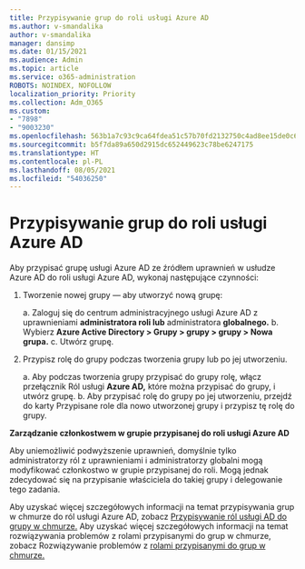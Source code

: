 ```yaml
---
title: Przypisywanie grup do roli usługi Azure AD
ms.author: v-smandalika
author: v-smandalika
manager: dansimp
ms.date: 01/15/2021
ms.audience: Admin
ms.topic: article
ms.service: o365-administration
ROBOTS: NOINDEX, NOFOLLOW
localization_priority: Priority
ms.collection: Adm_O365
ms.custom:
- "7898"
- "9003230"
ms.openlocfilehash: 563b1a7c93c9ca64fdea51c57b70fd2132750c4ad8ee15de0c65c9668c9c3c56
ms.sourcegitcommit: b5f7da89a650d2915dc652449623c78be6247175
ms.translationtype: HT
ms.contentlocale: pl-PL
ms.lasthandoff: 08/05/2021
ms.locfileid: "54036250"
---
```

# <a name="assigning-groups-to-azure-ad-role"></a>Przypisywanie grup do roli usługi Azure AD

Aby przypisać grupę usługi Azure AD ze źródłem uprawnień w usłudze Azure AD do roli usługi Azure AD, wykonaj następujące czynności:

1. Tworzenie nowej grupy — aby utworzyć nową grupę:

    a. Zaloguj się do centrum administracyjnego usługi Azure AD z uprawnieniami **administratora roli lub** administratora **globalnego.**
    b. Wybierz **Azure Active Directory > Grupy > grupy > grupy > Nowa grupa.**
    c. Utwórz grupę.

2. Przypisz rolę do grupy podczas tworzenia grupy lub po jej utworzeniu.

    a. Aby podczas tworzenia grupy przypisać do grupy rolę, włącz przełącznik Ról usługi **Azure AD,** które można przypisać do grupy, i utwórz grupę.
    b. Aby przypisać rolę do grupy po jej utworzeniu, przejdź do karty Przypisane role dla nowo utworzonej grupy i przypisz tę rolę do grupy.   

**Zarządzanie członkostwem w grupie przypisanej do roli usługi Azure AD**

Aby uniemożliwić podwyższenie uprawnień, domyślnie tylko administratorzy ról z uprawnieniami i administratorzy globalni mogą modyfikować członkostwo w grupie przypisanej do roli. Mogą jednak zdecydować się na przypisanie właściciela do takiej grupy i delegowanie tego zadania.

Aby uzyskać więcej szczegółowych informacji na temat przypisywania grup w chmurze do ról usługi Azure AD, zobacz [Przypisywanie ról usługi AD do grupy w chmurze.](https://docs.microsoft.com/azure/active-directory/roles/groups-concept) Aby uzyskać więcej szczegółowych informacji na temat rozwiązywania problemów z rolami przypisanymi do grup w chmurze, zobacz Rozwiązywanie problemów z [rolami przypisanymi do grup w chmurze.](https://docs.microsoft.com/azure/active-directory/roles/groups-faq-troubleshooting)





